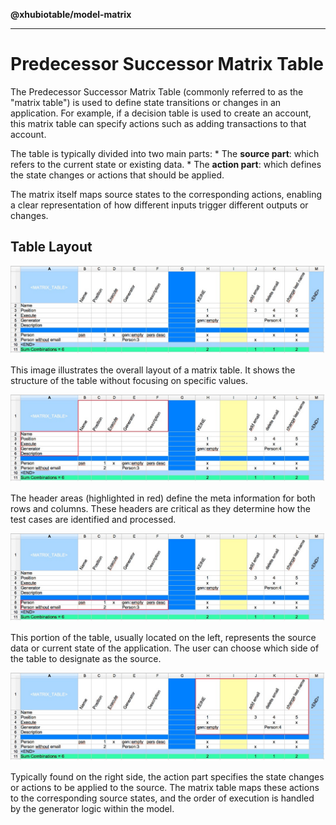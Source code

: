 **@xhubiotable/model-matrix**

***

# Predecessor Successor Matrix Table

The Predecessor Successor Matrix Table (commonly referred to as the
"matrix table") is used to define state transitions or changes in an
application. For example, if a decision table is used to create an
account, this matrix table can specify actions such as adding
transactions to that account.

The table is typically divided into two main parts: \* The **source
part**: which refers to the current state or existing data. \* The
**action part**: which defines the state changes or actions that should
be applied.

The matrix itself maps source states to the corresponding actions,
enabling a clear representation of how different inputs trigger
different outputs or changes.

## Table Layout

![The Matrix Table](doc/images/model-matrix/table.jpg)

This image illustrates the overall layout of a matrix table. It shows
the structure of the table without focusing on specific values.

![The Header Parts](doc/images/model-matrix/header.jpg)

The header areas (highlighted in red) define the meta information for
both rows and columns. These headers are critical as they determine how
the test cases are identified and processed.

![The Source Part](doc/images/model-matrix/source.jpg)

This portion of the table, usually located on the left, represents the
source data or current state of the application. The user can choose
which side of the table to designate as the source.

![The Action Part](doc/images/model-matrix/actions.jpg)

Typically found on the right side, the action part specifies the state
changes or actions to be applied to the source. The matrix table maps
these actions to the corresponding source states, and the order of
execution is handled by the generator logic within the model.
